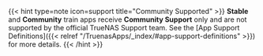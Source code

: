 &NewLine;

{{< hint type=note icon=support title="Community Supported" >}}
**Stable** and **Community** train apps receive **Community Support** only and are not supported by the official TrueNAS Support team.
See the [App Support Definitions]({{< relref "/TruenasApps/_index/#app-support-definitions" >}}) for more details.
{{< /hint >}}

